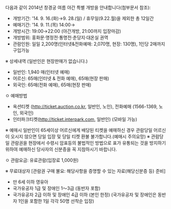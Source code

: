 다음과 같이 2014년 창경궁 여름 야간 특별 개방을 안내합니다(첨부문서 참조):

- 개방기간: '14. 9. 16.(화)→9. 28.(일) / 휴무일(9.22.월)을 제외한 총 12일간
- 예매기간: '14. 9. 11.(목) 14:00→
- 개방시간: 19:00→22:00 (야간개방, 21:00까지 입장마감)
- 개방범위: 홍화문·명정전·통명전·춘당지·대온실 권역
- 관람인원: 일일 2,200명(인터넷&전화예매: 2,070명, 현장: 130명), 1인당 2매까지 구입가능

※ 상세내역 (일반인은 현장판매가 없습니다.)
  - 일반인: 1,940 매(인터넷 예매)
  - 어르신: 65매(인터넷 & 전화 예매), 65매(현장 판매)
  - 외국인: 65매(전화 예매), 65매(현장 판매)

ㅇ 예매방법
  - 옥션티켓 (http://ticket.auction.co.kr, 일반인, 노인), 전화예매 (1566-1369, 노인, 외국인)
  - 인터파크티켓(http://ticket.interpark.com, 일반인) (모바일 가능)

※ 예매시 일반인이 65세이상 어르신에게 배당된 티켓을 예매하신 경우 관람당일 어르신이 오시지 않으면 당일 입장 및 당일 티켓 환불 불가합니다.(예매시 주의요망)
※ 관람당일 관람권을 현장에서 수령시 암표등의 불법적인 방법으로 표가 유통되는 것을 방지하기 위하여 예매하신 당사자의 신분증을 꼭 지참하시기 바랍니다.

ㅇ 관람요금: 유료관람(입장료 1,000원)

※ 무료대상자 [관람권 구매 불요: 해당사항을 증명할 수 있는 자료(해당신분증 등) 준비]
  - 만 6세 이하 영유아
  - 국가유공자 1급 및 장애인 1～3급 (동반자 포함)
  - 국가유공자 2급 이하 및 장애인 4급 이하 (본인 한정)
(국가유공자 및 장애인은 동반자 1인을 포함한 1일 각각 50명 선착순 입장)